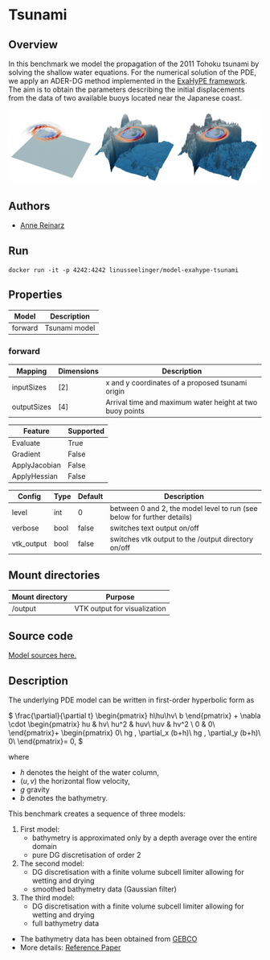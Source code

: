 # Tsunami

## Overview
In this benchmark we model the propagation of the 2011 Tohoku tsunami by solving the shallow water equations. For the numerical solution of the PDE, we apply an ADER-DG method implemented in the [ExaHyPE framework](https://www.sciencedirect.com/science/article/pii/S001046552030076X). The aim is to obtain the parameters describing the initial displacements from the data of two available buoys located near the Japanese coast.

![Tsunami-Model](https://raw.githubusercontent.com/UM-Bridge/benchmarks/main/docs/source/images/tohoku_full.png "Level Hierarchy for Tohoku Tsunami Model")

## Authors
- [Anne Reinarz](mailto:anne.k.reinarz@durham.ac.uk)

## Run

```
docker run -it -p 4242:4242 linusseelinger/model-exahype-tsunami
```

## Properties

Model | Description
---|---
forward | Tsunami model

### forward
Mapping | Dimensions | Description
---|---|---
inputSizes | [2] | x and y coordinates of a proposed tsunami origin
outputSizes | [4] | Arrival time and maximum water height at two buoy points

Feature | Supported
---|---
Evaluate | True
Gradient | False
ApplyJacobian | False
ApplyHessian | False

Config | Type | Default | Description
---|---|---|---
level | int | 0 | between 0 and 2, the model level to run (see below for further details)
verbose | bool | false | switches text output on/off
vtk_output | bool | false | switches vtk output to the /output directory on/off

## Mount directories
Mount directory | Purpose
---|---
/output | VTK output for visualization

## Source code

[Model sources here.](https://github.com/UM-Bridge/benchmarks/tree/main/models/exahype-tsunami)

## Description

The underlying PDE model can be written in first-order hyperbolic form as

$
    \frac{\partial}{\partial t}
    \begin{pmatrix}
    h\\hu\\hv\\ b
    \end{pmatrix} + \nabla \cdot
    \begin{pmatrix}
    hu   &   hv\\
    hu^2 & huv\\
    huv & hv^2 \\
    0 & 0\\
    \end{pmatrix}+
    \begin{pmatrix}
    0\\
    hg \, \partial_x (b+h)\\
    hg \, \partial_y (b+h)\\
    0\\
    \end{pmatrix}= 0,
$

where
- $h$ denotes the height of the water column,
- $(u,v)$ the horizontal flow velocity,
- $g$  gravity
- $b$ denotes the bathymetry.

This benchmark creates a sequence of three models:
1. First model:
    - bathymetry is approximated only by a depth average over the entire domain
    - pure DG discretisation of order 2
2. The second model:
    - DG discretisation with a finite volume subcell limiter allowing for wetting and drying
    - smoothed bathymetry data (Gaussian filter)
3. The third model:
    - DG discretisation with a finite volume subcell limiter allowing for wetting and drying
    - full bathymetry data

- The bathymetry data has been obtained from [GEBCO](https://www.gebco.net/)
- More details: [Reference Paper](https://dl.acm.org/doi/10.1145/3458817.3476150)

